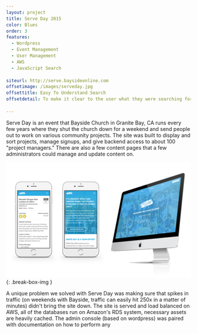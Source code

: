 ```yaml
---
layout: project
title: Serve Day 2015
color: Blues
order: 3
features:
  - Wordpress
  - Event Management
  - User Management
  - AWS
  - JavaScript Search

siteurl: http://serve.baysideonline.com
offsetimage: /images/serveday.jpg
offsettitle: Easy To Understand Search
offsetdetail: To make it clear to the user what they were searching for, we display search results in a natural language format, with simple links to re-filter.

---
```


Serve Day is an event that Bayside Church in Granite Bay, CA runs every few years where they shut the church down for a weekend and send people out to work on various community projects. The site was built to display and sort projects, manage signups, and give backend access to about 100 "project managers." There are also a few content pages that a few administrators could manage and update content on. 

![Land Home Financial Services](/images/serve.jpg)
{: .break-box-img }

A unique problem we solved with Serve Day was making sure that spikes in traffic (on weekends with Bayside, traffic can easily hit 250x in a matter of minutes) didn't bring the site down. The site is served and load balanced on AWS, all of the databases run on Amazon's RDS system, necessary assets are heavily cached. The admin console (based on wordpress) was paired with documentation on how to perform any 